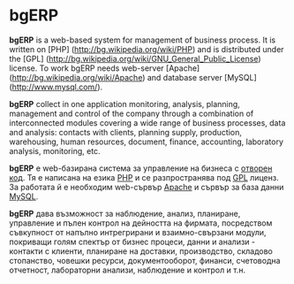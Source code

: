 # bgERP

**bgERP** is a web-based system for management of business process. It is written on [PHP] (http://bg.wikipedia.org/wiki/PHP) and is distributed under the [GPL] (http://bg.wikipedia.org/wiki/GNU_General_Public_License) license. To work bgERP needs web-server [Apache] (http://bg.wikipedia.org/wiki/Apache) and database server [MySQL] (http://www.mysql.com/).

**bgERP** collect in one application monitoring, analysis, planning, management and control of the company through a combination of interconnected modules covering a wide range of business processes, data and analysis: contacts with clients, planning supply, production, warehousing, human resources, document, finance, accounting, laboratory analysis, monitoring, etc.

**bgERP** е web-базирана система за управление на бизнеса с [отворен код](http://bg.wikipedia.org/wiki/%D0%A1%D0%BE%D1%84%D1%82%D1%83%D0%B5%D1%80_%D1%81_%D0%BE%D1%82%D0%B2%D0%BE%D1%80%D0%B5%D0%BD_%D0%BA%D0%BE%D0%B4). Тя е написана на езика [PHP](http://bg.wikipedia.org/wiki/PHP) и се разпространява под [GPL](http://bg.wikipedia.org/wiki/GNU_General_Public_License) лиценз. За работата й е необходим web-сървър [Apache](http://bg.wikipedia.org/wiki/Apache) и сървър за база данни [MySQL](http://www.mysql.com/). 

**bgERP** дава възможност за наблюдение, анализ, планиране, управление и пълен контрол на дейността на фирмата, посредством съвкупност от напълно интрегрирани и взаимно-свързани модули, покриващи голям спектър от бизнес процеси, данни и анализи - контакти с клиенти, планиране на доставки, производство, складово стопанство, човешки ресурси, документооборот, финанси, счетоводна отчетност, лабораторни анализи, наблюдение и контрол и т.н.

